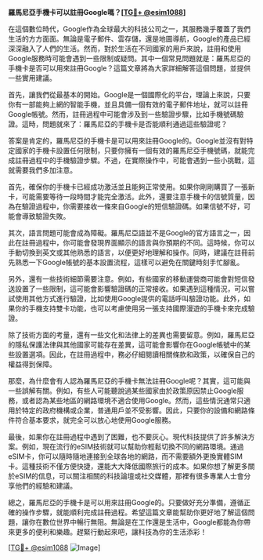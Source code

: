 **羅馬尼亞手機卡可以註冊Google嗎？[[TG💪+ @esim1088](https://t.me/s/esim1088)]**

在這個數位時代，Google作為全球最大的科技公司之一，其服務幾乎覆蓋了我們生活的方方面面。無論是電子郵件、雲存儲，還是地圖導航，Google的產品已經深深融入了人們的生活。然而，對於生活在不同國家的用戶來說，註冊和使用Google服務時可能會遇到一些限制或疑問。其中一個常見問題就是：羅馬尼亞的手機卡是否可以用來註冊Google？這篇文章將為大家詳細解答這個問題，並提供一些實用建議。

首先，讓我們從最基本的開始。Google是一個國際化的平台，理論上來說，只要你有一部能夠上網的智能手機，並且具備一個有效的電子郵件地址，就可以註冊Google帳號。然而，註冊過程中可能會涉及到一些驗證步驟，比如手機號碼驗證。這時，問題就來了：羅馬尼亞的手機卡是否能順利通過這些驗證呢？

答案是肯定的，羅馬尼亞的手機卡是可以用來註冊Google的。Google並沒有對特定國家的手機卡設置任何限制，只要你擁有一個有效的羅馬尼亞手機號碼，就能完成註冊過程中的手機驗證步驟。不過，在實際操作中，可能會遇到一些小挑戰，這就需要我們多加注意。

首先，確保你的手機卡已經成功激活並且能夠正常使用。如果你剛剛購買了一張新卡，可能需要等待一段時間才能完全激活。此外，還要注意手機卡的信號質量，因為在驗證過程中，你需要接收一條來自Google的短信驗證碼。如果信號不好，可能會導致驗證失敗。

其次，語言問題可能會成為障礙。羅馬尼亞語並不是Google的官方語言之一，因此在註冊過程中，你可能會發現界面顯示的語言與你預期的不同。這時候，你可以手動切換到英文或其他熟悉的語言，以便更好地理解和操作。同時，建議在註冊前先熟悉一下Google帳號的基本設置流程，這樣可以避免在關鍵時刻手忙腳亂。

另外，還有一些技術細節需要注意。例如，有些國家的移動運營商可能會對短信發送設置了一些限制，這可能會影響驗證碼的正常接收。如果遇到這種情況，可以嘗試使用其他方式進行驗證，比如使用Google提供的電話呼叫驗證功能。此外，如果你的手機支持雙卡功能，也可以考慮使用另一張支持國際漫遊的手機卡來完成驗證。

除了技術方面的考量，還有一些文化和法律上的差異也需要留意。例如，羅馬尼亞的隱私保護法律與其他國家可能存在差異，這可能會影響你在Google帳號中的某些設置選項。因此，在註冊過程中，務必仔細閱讀相關條款和政策，以確保自己的權益得到保障。

那麼，為什麼會有人認為羅馬尼亞的手機卡無法註冊Google呢？其實，這可能與一些誤解有關。例如，有些人可能聽說過某些國家由於政策原因禁止Google服務，或者認為某些地區的網路環境不適合使用Google。然而，這些情況通常只適用於特定的政府機構或企業，普通用戶並不受影響。因此，只要你的設備和網路條件符合基本要求，就完全可以放心地使用Google服務。

最後，如果你在註冊過程中遇到了困難，也不要灰心。現代科技提供了許多解決方案。例如，現在流行的eSIM技術就可以幫助你輕鬆切換不同的網路環境。通過eSIM卡，你可以隨時隨地連接到全球各地的網路，而不需要額外更換實體SIM卡。這種技術不僅方便快捷，還能大大降低國際旅行的成本。如果你想了解更多關於eSIM的信息，可以關注相關的科技論壇或社交媒體，那裡有很多專業人士會分享他們的經驗和建議。

總之，羅馬尼亞的手機卡是可以用來註冊Google的。只要做好充分準備，遵循正確的操作步驟，就能順利完成註冊過程。希望這篇文章能幫助你更好地了解這個問題，讓你在數位世界中暢行無阻。無論是在工作還是生活中，Google都能為你帶來更多的便利和樂趣。趕緊行動起來吧，讓科技為你的生活添彩！

[[TG💪+ @esim1088](https://t.me/s/esim1088) ![Image](https://i.postimg.cc/4NQfJmqS/Snipaste-2025-05-13-00-14-12.png)]